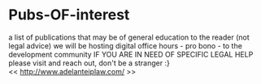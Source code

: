# Pubs-OF-interest
a list of publications that may be of general education to the reader (not legal advice)
we will be hosting digital office hours - pro bono - to the development community
IF YOU ARE IN NEED OF SPECIFIC LEGAL HELP please visit and reach out, don't be a stranger :}  
<<  http://www.adelanteiplaw.com/     >>
